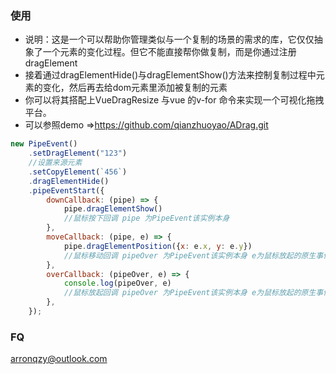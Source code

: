 ### 使用

+ 说明：这是一个可以帮助你管理类似与一个复制的场景的需求的库，它仅仅抽象了一个元素的变化过程。但它不能直接帮你做复制，而是你通过注册dragElement
+ 接着通过dragElementHide()与dragElementShow()方法来控制复制过程中元素的变化，然后再去给dom元素里添加被复制的元素
+ 你可以将其搭配上VueDragResize 与vue 的v-for 命令来实现一个可视化拖拽平台。
+ 可以参照demo =>https://github.com/qianzhuoyao/ADrag.git

```JavaScript
new PipeEvent()
    .setDragElement("123")
    //设置来源元素
    .setCopyElement(`456`)
    .dragElementHide()
    .pipeEventStart({
        downCallback: (pipe) => {
            pipe.dragElementShow()
            //鼠标按下回调 pipe 为PipeEvent该实例本身
        },
        moveCallback: (pipe, e) => {
            pipe.dragElementPosition({x: e.x, y: e.y})
            //鼠标移动回调 pipeOver 为PipeEvent该实例本身 e为鼠标放起的原生事件对象
        },
        overCallback: (pipeOver, e) => {
            console.log(pipeOver, e)
            //鼠标放起回调 pipeOver 为PipeEvent该实例本身 e为鼠标放起的原生事件对象
        },
    });
```
### FQ
arronqzy@outlook.com
